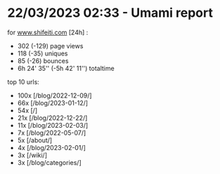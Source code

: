 # 22/03/2023 02:33 - Umami report
for www.shifeiti.com [24h] :

 - 302 (-129) page views
 - 118 (-35) uniques
 - 85 (-26) bounces
 - 6h 24' 35'' (-5h 42' 11'') totaltime


top 10 urls:
 - 100x [/blog/2022-12-09/]
 - 66x [/blog/2023-01-12/]
 - 54x [/]
 - 21x [/blog/2022-12-22/]
 - 11x [/blog/2023-02-03/]
 - 7x [/blog/2022-05-07/]
 - 5x [/about/]
 - 4x [/blog/2023-02-01/]
 - 3x [/wiki/]
 - 3x [/blog/categories/]


